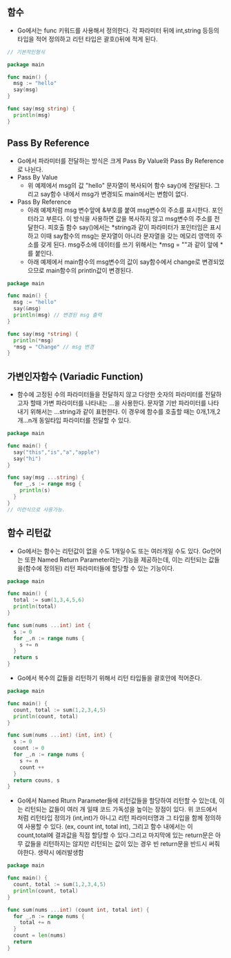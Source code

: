 ## 함수
- Go에서는 func 키워드를 사용해서 정의한다. 각 파라미터 뒤에 int,string 등등의 타입을 적어 정의하고 리턴 타입은 괄호()뒤에 적게 된다.
```go
// 기본적인형식

package main

func main() {
  msg := "hello"
  say(msg)
}

func say(msg string) {
  println(msg)
}
```

## Pass By Reference
- Go에서 파라미터를 전달하는 방식은 크게 Pass By Value와 Pass By Reference로 나뉜다.
- Pass By Value
  - 위 예제에서 msg의 값 "hello" 문자열이 복사되어 함수 say()에 전달된다. 그리고 say함수 내에서 msg가 변경되도 main에서는 변함이 없다.
- Pass By Reference
  - 아래 예제처럼 msg 변수앞에 &부호를 붙여 msg변수의 주소를 표시한다. 포인터라고 부른다. 이 방식을 사용하면 값을 복사하지 않고 msg변수의 주소를 전달한다. 피호출 함수 say()에서는 *string과 같이 파라미터가 포인터임은 표시하고 이때 say함수의 msg는 문자열이 아니라 문자열을 갖는 메모리 영역의 주소를 갖게 된다. msg주소에 데이터를 쓰기 위해서는 *msg = ""과 같이 앞에 *를 붙인다.
  - 아래 예제에서 main함수의 msg변수의 값이 say함수에서 change로 변경되었으므로 main함수의 println값이 변경된다.
```go
package main

func main() {
  msg := "hello"
  say(&msg)
  println(msg) // 변경된 msg 출력
}

func say(msg *string) {
  println(*msg)
  *msg = "Change" // msg 변경
}
```

## 가변인자함수 (Variadic Function)
- 함수에 고정된 수의 파라미터들을 전달하지 않고 다양한 숫자의 파라미터를 전달하고자 할때 가변 파라미터를 나타내는 ...을 사용한다. 문자열 기반 파라미터를 나타내기 위해서는 ...string과 같이 표현한다. 이 경우에 함수를 호출할 때는 0개,1개,2개...n개 동일타입 파라미터를 전달할 수 있다.
```go
package main

func main() {
  say("this","is","a","apple")
  say("hi")
}

func say(msg ...string) {
  for _,s := range msg {
    println(s)
  }
}
// 이런식으로 사용가능.
```

## 함수 리턴값
- Go에서는 함수는 리턴값이 없을 수도 1개일수도 또는 여러개일 수도 있다. Go언어는 또한 Named Return Parameter라는 기능을 제공하는데, 이는 리턴되는 값들을(함수에 정의된) 리턴 파라미터들에 할당할 수 있는 기능이다.
```go
package main

func main() {
  total := sum(1,3,4,5,6)
  println(total)
}

func sum(nums ...int) int {
  s := 0
  for _,n := range nums {
    s += n
  }
  return s
}
```

- Go에서 복수의 값들을 리턴하기 위해서 리턴 타입들을 괄호안에 적어준다.
```go
package main

func main() {
  count, total := sum(1,2,3,4,5)
  println(count, total)
}

func sum(nums ...int) (int, int) {
  s := 0
  count := 0
  for _,n := range nums {
    s += n
    count ++
  }
  return couns, s
}
```
- Go에서 Named Rturn Parameter들에 리턴값들을 할당하여 리턴할 수 있는데, 이는 리턴되는 값들이 여러 개 일때 코드 가독성을 높이는 장점이 있다. 위 코드에서 처럼 리턴타입 정의가 (int,int)가 아니고 리턴 파라미터명과 그 타입을 함께 정의하여 사용할 수 있다. (ex, count int, total int), 그리고 함수 내에서는 이 count,total에 결과값을 직접 할당할 수 있다.그리고 마지막에 있는 return문은 아무 값들을 리턴하지는 않지만 리턴되는 값이 있는 경우 빈 return문을 반드시 써줘야한다. 생략시 에러발생함
```go
package main

func main() {
  count, total := sum(1,2,3,4,5)
  println(count, total)
}

func sum(nums ...int) (count int, total int) {
  for _,n := range nums {
    total += n
  }
  count = len(nums)
  return
}
```
